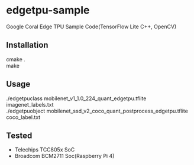 # edgetpu-sample
Google Coral Edge TPU Sample Code(TensorFlow Lite C++, OpenCV)

## Installation
cmake .  
make  

## Usage
./edgetpuclass mobilenet_v1_1.0_224_quant_edgetpu.tflite imagenet_labels.txt  
./edgetpuobject mobilenet_ssd_v2_coco_quant_postprocess_edgetpu.tflite coco_label.txt  

## Tested
- Telechips TCC805x SoC  
- Broadcom BCM2711 Soc(Raspberry Pi 4)  
